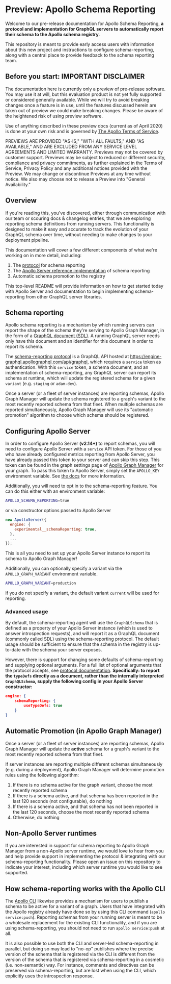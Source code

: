 # Preview: Apollo Schema Reporting

Welcome to our pre-release documentation for Apollo Schema Reporting, **a protocol and implementation for GraphQL servers to automatically report their schema to the Apollo schema registry**.

This repository is meant to provide early access users with information about this new project and instructions to configure schema-reporting, along with a central place to provide feedback to the schema reporting team.

## Before you start: IMPORTANT DISCLAIMER

The documentation here is currently only a preview of pre-release software. You may use it at will, but this evaluation product is not yet fully supported or considered generally available. While we will try to avoid breaking changes once a feature is in use, until the features discussed herein are taken out of preview we could make breaking changes. Please be aware of the heightened risk of using preview software.

Use of anything described in these preview docs (current as of April 2020) is done at your own risk and is governed by [The Apollo Terms of Service](https://www.apollographql.com/Apollo-Terms-of-Service.pdf).

PREVIEWS ARE PROVIDED "AS-IS," "WITH ALL FAULTS," AND "AS AVAILABLE," AND ARE EXCLUDED FROM ANY SERVICE LEVEL AGREEMENTS AND LIMITED WARRANTY. Previews may not be covered by customer support. Previews may be subject to reduced or different security, compliance and privacy commitments, as further explained in the Terms of Service, Privacy Policy and any additional notices provided with the Preview. We may change or discontinue Previews at any time without notice. We also may choose not to release a Preview into "General Availability."

## Overview

If you're reading this, you've discovered, either through communication with our team or scouring docs & changelog entries, that we are exploring reporting schema definitions from running servers. This functionality is designed to make it easy and accurate to track the evolution of your GraphQL schema over time, without needing to make changes to your deployment pipeline.

This documentation will cover a few different components of what we're working on in more detail, including:

1. The [protocol](./schema-reporting-protocol.md) for schema reporting
2. The [Apollo Server reference implementation](https://github.com/apollographql/apollo-server/pull/4084) of schema reporting
3. Automatic schema promotion to the registry

This top-level README will provide information on how to get started today with Apollo Server and documentation to begin implementing schema-reporting from other GraphQL server libraries.

## Schema reporting

Apollo schema reporting is a mechanism by which running servers can report the shape of the schema they're serving to Apollo Graph Manager, in the form of a [GraphQL document (SDL)](https://www.apollographql.com/docs/apollo-server/schema/schema/#the-schema-definition-language). A running GraphQL server needs only have this document and an identifier for this document in order to report its schema.

The [schema-reporting protocol](./schema-reporting-protocol.md) is a GraphQL API hosted at https://engine-graphql.apollographql.com/api/graphql, which requires a `service` token as authentication. With this `service` token, a schema document, and an implementation of schema-reporting, any GraphQL server can report its schema at runtime, which will update the registered schema for a given `variant` (e.g. `staging` or `adam-dev`).

Once a server (or a fleet of server instances) are reporting schemas, Apollo Graph Manager will update the schema registered to a graph's variant to the most recently reported schema from that fleet. When multiple schemas are reported simultaneously, Apollo Graph Manager will use its "automatic promotion" algorithm to choose which schema should be registered.

## Configuring Apollo Server

In order to configure Apollo Server **(v2.14+)** to report schemas, you will need to configure Apollo Server with a `service` API token. For those of you who have already configured metrics reporting from Apollo Server, you have already passed this token to your server and can skip this step. This token can be found in the graph settings page of [Apollo Graph Manager](https://engine.apollographql.com) for your graph. To pass this token to Apollo Server, simply set the `APOLLO_KEY` environment variable.  See [the docs](https://www.apollographql.com/docs/graph-manager/setup-analytics/) for more information.

Additionally, you will need to opt in to the schema-reporting feature. You can do this either with an environment variable:

```sh
APOLLO_SCHEMA_REPORTING=true
```

or via constructor options passed to Apollo Server

```js
new ApolloServer({
  engine: {
    experimental__schemaReporting: true,
  },
  ...
});
```

This is all you need to set up your Apollo Server instance to report its schema to Apollo Graph Manager!

Additionally, you can optionally specify a variant via the `APOLLO_GRAPH_VARIANT` environment variable.

```sh
APOLLO_GRAPH_VARIANT=production
```

If you do not specify a variant, the default variant `current` will be used for reporting.

### Advanced usage

By default, the schema-reporting agent will use the `GraphQLSchema` that is defined as a property of your Apollo Server instance (which is used to answer introspection requests), and will report it as a GraphQL document (commonly called SDL) using the schema-reporting protocol. The default usage should be sufficient to ensure that the schema in the registry is up-to-date with the schema your server exposes.

However, there is support for changing some defaults of schema-reporting and supplying optional arguments. For a full list of optional arguments that the protocol accepts, see [protocol documentation](./TODO!). **Specifically: to report the `typeDefs` directly as a document, rather than the internally interpreted `GraphQLSchema`, supply the following config in your Apollo Server constructor:**

```json
engine: {
	schemaReporting: {
		useTypeDefs: true
	}
}
```

## Automatic Promotion (in Apollo Graph Manager)

Once a server (or a fleet of server instances) are reporting schemas, Apollo Graph Manager will update the **active** schema for a graph's variant to the most recently reported schema from that fleet.

If server instances are reporting multiple different schemas simultaneously (e.g. during a deployment), Apollo Graph Manager will determine promotion rules using the following algorithm:

1. If there is no schema active for the graph variant, choose the most recently reported schema
2. If there is a schema active, and that schema has been reported in the last 120 seconds (not configurable), do nothing
3. If there is a schema active, and that schema has not been reported in the last 120 seconds, choose the most recently reported schema
4. Otherwise, do nothing

## Non-Apollo Server runtimes

If you are interested in support for schema reporting to Apollo Graph Manager from a non-Apollo server runtime, we would love to hear from you and help provide support in implementing the protocol & integrating with our schema-reporting functionality. Please open an issue on this repository to indicate your interest, including which server runtime you would like to see supported.

## How schema-reporting works with the Apollo CLI

The [Apollo CLI](https://www.apollographql.com/docs/devtools/cli/) likewise provides a mechanism for users to publish a schema to be active for a variant of a graph. Users that have integrated with the Apollo registry already have done so by using this CLI command (`apollo service:push`). Reporting schemas from your running server is meant to be a wholesale replacement for the existing CLI functionality, and if you are using schema-reporting, you should not need to run `apollo service:push` at all.

It is also possible to use both the CLI and server-led schema-reporting in parallel, but doing so may lead to "no-op" publishes where the precise version of the schema that is registered via the CLI is different from the version of the schema that is registered via schema-reporting in a cosmetic (i.e. non-semantic) way. For instance, comments and directives can be preserved via schema-reporting, but are lost when using the CLI, which explicitly uses the introspection response.